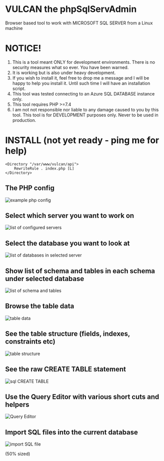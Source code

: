 # VULCAN the phpSqlServAdmin
Browser based tool to work with MICROSOFT SQL SERVER from a Linux machine  

NOTICE!
=======

1. This is a tool meant ONLY for development environments. There is no security measures what so ever. You have been warned.
2. It is working but is also under heavy development.  
3. If you wish to install it, feel free to drop me a message and I will be happy to help you install it. Until such time I will have an installation script.
4. This tool was tested connecting to an Azure SQL DATABASE instance only.
5. This tool requires PHP >=7.4 
6. I am not not responsible nor liable to any damage caused to you by this tool. This tool is for DEVELOPMENT purposes only. Never to be used in production.



INSTALL (not yet ready - ping me for help)
==========================================
```
<Directory "/var/www/vulcan/api">
    RewriteRule . index.php [L]
</Directory>
```

## The PHP config
![example php config](./docs/1_config.jpeg)

## Select which server you want to work on
![list of configured servers](./docs/2_select_server.png)

## Select the database you want to look at
![list of databases in selected server](./docs/3-select_database.png)

## Show list of schema and tables in each schema under selected database
![list of schema and tables](./docs/4_list_schema_and_tables.png)

## Browse the table data
![table data](./docs/5_browse_table.png)

## See the table structure (fields, indexes, constraints etc)
![table structure](./docs/6_table_structure.png)

## See the raw CREATE TABLE statement
![sql CREATE TABLE](./docs/7_table_create_sql.png)

## Use the Query Editor with various short cuts and helpers
![Query Editor](./docs/8_query_editor.png)

## Import SQL files into the current database
![import SQL file](./docs/9_import_sql_file.png)




(50% sized)